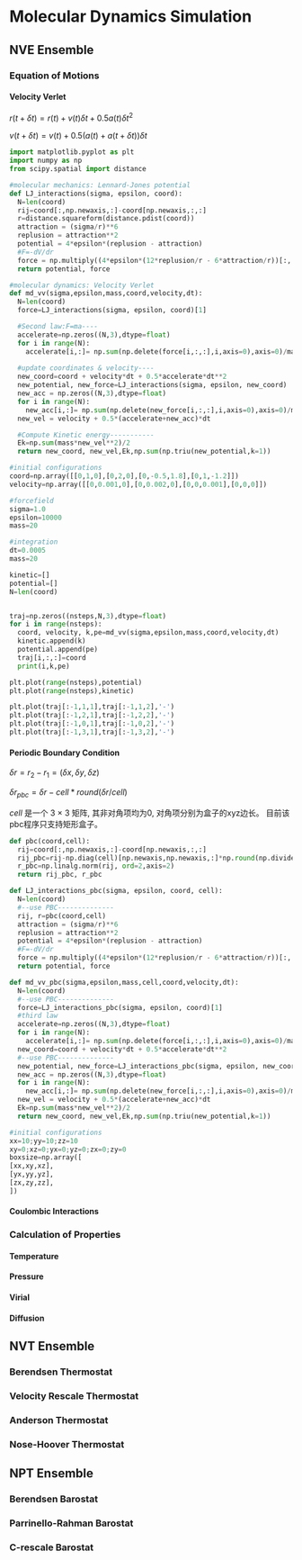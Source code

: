 
# Molecular Dynamics Simulation

## NVE Ensemble
### Equation of Motions
#### Velocity Verlet
$r(t+\delta t) = r(t) + v(t)\delta t + 0.5a(t) \delta t^2$

$v(t+\delta t) = v(t) +  0.5(a(t) +a(t+\delta t))\delta t$

```python
import matplotlib.pyplot as plt
import numpy as np
from scipy.spatial import distance

#molecular mechanics: Lennard-Jones potential
def LJ_interactions(sigma, epsilon, coord):
  N=len(coord)
  rij=coord[:,np.newaxis,:]-coord[np.newaxis,:,:]
  r=distance.squareform(distance.pdist(coord))
  attraction = (sigma/r)**6
  replusion = attraction**2
  potential = 4*epsilon*(replusion - attraction)
  #F=-dV/dr
  force = np.multiply((4*epsilon*(12*replusion/r - 6*attraction/r))[:,:,np.newaxis], np.divide(rij,r[:, :, np.newaxis]))
  return potential, force

#molecular dynamics: Velocity Verlet
def md_vv(sigma,epsilon,mass,coord,velocity,dt):
  N=len(coord)
  force=LJ_interactions(sigma, epsilon, coord)[1]

  #Second law:F=ma----
  accelerate=np.zeros((N,3),dtype=float)
  for i in range(N): 
    accelerate[i,:]= np.sum(np.delete(force[i,:,:],i,axis=0),axis=0)/mass
  
  #update coordinates & velocity----
  new_coord=coord + velocity*dt + 0.5*accelerate*dt**2
  new_potential, new_force=LJ_interactions(sigma, epsilon, new_coord)
  new_acc = np.zeros((N,3),dtype=float)
  for i in range(N): 
    new_acc[i,:]= np.sum(np.delete(new_force[i,:,:],i,axis=0),axis=0)/mass
  new_vel = velocity + 0.5*(accelerate+new_acc)*dt

  #Compute Kinetic energy-----------
  Ek=np.sum(mass*new_vel**2)/2
  return new_coord, new_vel,Ek,np.sum(np.triu(new_potential,k=1))
```


```python
#initial configurations
coord=np.array([[0,1,0],[0,2,0],[0,-0.5,1.8],[0,1,-1.2]])
velocity=np.array([[0,0.001,0],[0,0.002,0],[0,0,0.001],[0,0,0]])

#forcefield
sigma=1.0
epsilon=10000
mass=20

#integration 
dt=0.0005
mass=20

kinetic=[]
potential=[]
N=len(coord)


traj=np.zeros((nsteps,N,3),dtype=float)
for i in range(nsteps):
  coord, velocity, k,pe=md_vv(sigma,epsilon,mass,coord,velocity,dt)
  kinetic.append(k)
  potential.append(pe)
  traj[i,:,:]=coord
  print(i,k,pe)

plt.plot(range(nsteps),potential)
plt.plot(range(nsteps),kinetic)

plt.plot(traj[:-1,1,1],traj[:-1,1,2],'-')
plt.plot(traj[:-1,2,1],traj[:-1,2,2],'-')
plt.plot(traj[:-1,0,1],traj[:-1,0,2],'-')
plt.plot(traj[:-1,3,1],traj[:-1,3,2],'-')
```

#### Periodic Boundary Condition

$\delta r= r_2 - r_1 = (\delta x, \delta y, \delta z)$

$\delta r_{pbc} = \delta r - cell* round(\delta r/cell)$

$cell$ 是一个 3 $\times$ 3 矩阵, 其非对角项均为0, 对角项分别为盒子的xyz边长。 目前该pbc程序只支持矩形盒子。

```python
def pbc(coord,cell):
  rij=coord[:,np.newaxis,:]-coord[np.newaxis,:,:]
  rij_pbc=rij-np.diag(cell)[np.newaxis,np.newaxis,:]*np.round(np.divide(rij,np.diag(cell)[np.newaxis,np.newaxis,:]))
  r_pbc=np.linalg.norm(rij, ord=2,axis=2)
  return rij_pbc, r_pbc

def LJ_interactions_pbc(sigma, epsilon, coord, cell):
  N=len(coord)
  #--use PBC--------------
  rij, r=pbc(coord,cell) 
  attraction = (sigma/r)**6
  replusion = attraction**2
  potential = 4*epsilon*(replusion - attraction)
  #F=-dV/dr
  force = np.multiply((4*epsilon*(12*replusion/r - 6*attraction/r))[:,:,np.newaxis], np.divide(rij,r[:, :, np.newaxis]))
  return potential, force

def md_vv_pbc(sigma,epsilon,mass,cell,coord,velocity,dt):
  N=len(coord)
  #--use PBC--------------
  force=LJ_interactions_pbc(sigma, epsilon, coord)[1]
  #third law
  accelerate=np.zeros((N,3),dtype=float)
  for i in range(N): 
    accelerate[i,:]= np.sum(np.delete(force[i,:,:],i,axis=0),axis=0)/mass
  new_coord=coord + velocity*dt + 0.5*accelerate*dt**2
  #--use PBC--------------
  new_potential, new_force=LJ_interactions_pbc(sigma, epsilon, new_coord)
  new_acc = np.zeros((N,3),dtype=float)
  for i in range(N): 
    new_acc[i,:]= np.sum(np.delete(new_force[i,:,:],i,axis=0),axis=0)/mass
  new_vel = velocity + 0.5*(accelerate+new_acc)*dt
  Ek=np.sum(mass*new_vel**2)/2
  return new_coord, new_vel,Ek,np.sum(np.triu(new_potential,k=1))
```

```python
#initial configurations
xx=10;yy=10;zz=10
xy=0;xz=0;yx=0;yz=0;zx=0;zy=0
boxsize=np.array([
[xx,xy,xz],
[yx,yy,yz],
[zx,zy,zz],
])

```

#### Coulombic Interactions

### Calculation of Properties
#### Temperature
#### Pressure
#### Virial
#### Diffusion



## NVT Ensemble
### Berendsen Thermostat
### Velocity Rescale Thermostat
### Anderson Thermostat
### Nose-Hoover Thermostat

## NPT Ensemble
### Berendsen Barostat
### Parrinello-Rahman Barostat
### C-rescale Barostat

